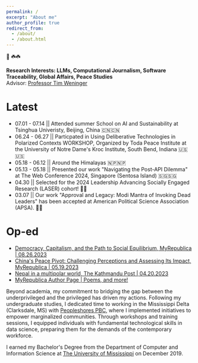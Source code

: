 ```yaml
---
permalink: /
excerpt: "About me"
author_profile: true
redirect_from: 
  - /about/
  - /about.html
---
```


🙏 ☘️☘️

<b>Research Interests: LLMs, Computational Journalism, Software Traceability, Global Affairs, Peace Studies</b> <br>
Advisor: <a href= "https://engineering.nd.edu/faculty/tim-weninger/">Professor Tim Weninger</a>

Latest
======

* 07.01 - 07.14 || Attended summer School on AI and Sustainability at Tsinghua Univeristy, Beijing, China 🇨🇳🇨🇳
* 06.24 - 06.27 || Particpated in Using Deliberative Technologies in Polarized Contexts WORKSHOP, Organized by Toda Peace Institute at the University of Notre Dame's Kroc Institute, South Bend, Indiana 🇺🇸🇺🇸
* 05.18 - 06.12 || Around the Himalayas 🇳🇵🇳🇵
* 05.13 - 05.18 || Presented our work "Navigating the Post-API Dilemma" at The Web Conference 2024, Singapore (Sentosa Island) 🇸🇬🇸🇬
* 04.30 || Selected for the 2024 Leadership Advancing Socially Engaged Research (LASER) cohort! 🎉🎉
* 03.07 || Our work "Approval and Legacy: Modi Mantra of Invoking Dead Leaders" has been accepted at American Political Science Association (APSA). 🎉🎉


Op-ed
======

* <a href= "https://myrepublica.nagariknetwork.com/news/democracy-capitalism-and-the-path-to-social-equilibrium/">Democracy, Capitalism, and the Path to Social Equilibrium, MyRepublica | 08.26.2023</a>
* <a href= "https://myrepublica.nagariknetwork.com/news/china-s-peace-pivot-challenging-perceptions-and-assessing-its-impact/">China's Peace Pivot: Challenging Perceptions and Assessing Its Impact, MyRepublica | 05.19.2023</a>
* <a href= "https://kathmandupost.com/columns/2023/04/20/rise-of-multipolarity-and-nepal">Nepal in a multipolar world, The Kathmandu Post | 04.20.2023</a>
* <a href= "https://myrepublica.nagariknetwork.com/news/author/1950">MyRepublica Author Page | Poems, and more!</a>


Beyond academia, my commitment to bridging the gap between the underprivileged and the privileged has driven my actions. Following my undergraduate studies, I dedicated time to working in the Mississippi Delta (Clarksdale, MS) with <a href = "https://peopleshores.com">Peopleshores PBC</a>, where I implemented initiatives to empower marginalized communities. Through workshops and training sessions, I equipped individuals with fundamental technological skills in data science, preparing them for the demands of the contemporary workforce.

I earned my Bachelor's Degree from the Department of Computer and Information Science at <a href="https://www.olemiss.edu/"> The University of Mississippi</a> on December 2019.




